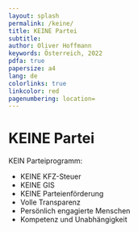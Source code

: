 ```yaml
---
layout: splash
permalink: /keine/
title: KEINE Partei
subtitle: 
author: Oliver Hoffmann
keywords: Österreich, 2022
pdfa: true
papersize: a4
lang: de
colorlinks: true
linkcolor: red
pagenumbering: location=
---
```

# KEINE Partei

KEIN Parteiprogramm:

* KEINE KFZ-Steuer
* KEINE GIS
* KEINE Parteienförderung
* Volle Transparenz
* Persönlich engagierte Menschen
* Kompetenz und Unabhängigkeit
